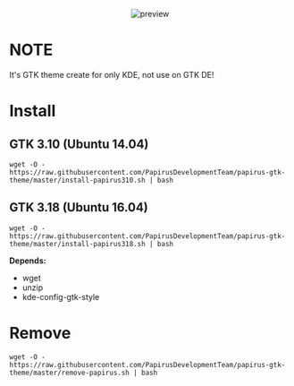 <p align="center">
  <img src="https://raw.githubusercontent.com/PapirusDevelopmentTeam/papirus-gtk-theme/master/preview.png" alt="preview"/>
</p>

# NOTE
It's GTK theme create for only KDE, not use on GTK DE!

# Install
## GTK 3.10 (Ubuntu 14.04)
```
wget -O - https://raw.githubusercontent.com/PapirusDevelopmentTeam/papirus-gtk-theme/master/install-papirus310.sh | bash
```
## GTK 3.18 (Ubuntu 16.04)
```
wget -O - https://raw.githubusercontent.com/PapirusDevelopmentTeam/papirus-gtk-theme/master/install-papirus318.sh | bash
```
**Depends:**
- wget
- unzip
- kde-config-gtk-style

# Remove
```
wget -O - https://raw.githubusercontent.com/PapirusDevelopmentTeam/papirus-gtk-theme/master/remove-papirus.sh | bash
```
